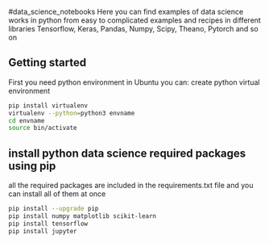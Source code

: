 #data_science_notebooks
Here you can find examples of data science works in python
from easy to complicated examples and recipes in different libraries
Tensorflow, Keras, Pandas, Numpy, Scipy, Theano, Pytorch and so on


## Getting started
First you need python environment
in Ubuntu you can:
create python virtual environment

```bash
pip install virtualenv
virtualenv --python=python3 envname
cd envname
source bin/activate
```

## install python data science required packages using pip
all the required packages are included in the requirements.txt file and you can install all of them at once
```bash
pip install --upgrade pip
pip install numpy matplotlib scikit-learn
pip install tensorflow
pip install jupyter
```
